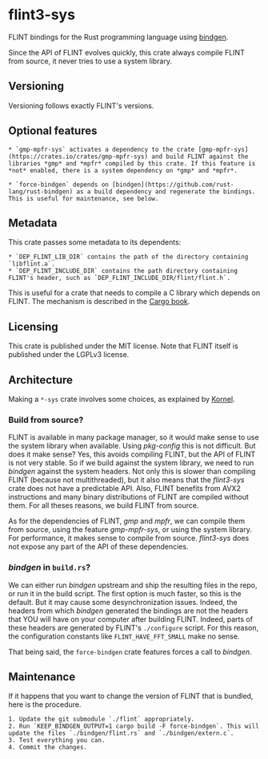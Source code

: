 # flint3-sys

FLINT bindings for the Rust programming language using [bindgen](https://github.com/rust-lang/rust-bindgen).

Since the API of FLINT evolves quickly, this crate always compile FLINT from source, it never tries to use a system library.

## Versioning

Versioning follows exactly FLINT's versions.

## Optional features

    * `gmp-mpfr-sys` activates a dependency to the crate [gmp-mpfr-sys](https://crates.io/crates/gmp-mpfr-sys) and build FLINT against the libraries *gmp* and *mpfr* compiled by this crate. If this feature is *not* enabled, there is a system dependency on *gmp* and *mpfr*.
      
    * `force-bindgen` depends on [bindgen](https://github.com/rust-lang/rust-bindgen) as a build dependency and regenerate the bindings. This is useful for maintenance, see below.

## Metadata

This crate passes some metadata to its dependents:

    * `DEP_FLINT_LIB_DIR` contains the path of the directory containing `libflint.a`. 
    * `DEP_FLINT_INCLUDE_DIR` contains the path directory containing FLINT's header, such as `DEP_FLINT_INCLUDE_DIR/flint/flint.h`.

This is useful for a crate that needs to compile a C library which depends on FLINT. The mechanism is described in the [Cargo book](https://doc.rust-lang.org/cargo/reference/build-scripts.html#the-links-manifest-key).

## Licensing

This crate is published under the MIT license.
Note that FLINT itself is published under the LGPLv3 license.

## Architecture

Making a `*-sys` crate involves some choices, as explained by [Kornel](https://kornel.ski/rust-sys-crate).

### Build from source?

FLINT is available in many package manager, so it would make sense to use the system library when available. Using *pkg-config* this is not difficult.
But does it make sense? Yes, this avoids compiling FLINT, but the API of FLINT is not very stable. So if we build against the system library, we need to run *bindgen* against the system headers. Not only this is slower than compiling FLINT (because not multithreaded), but it also means that the *flint3-sys* crate does not have a predictable API. Also, FLINT benefits from AVX2 instructions and many binary distributions of FLINT are compiled without them.
For all theses reasons, we build FLINT from source.

As for the dependencies of FLINT, *gmp* and *mpfr*, we can compile them from source, using the feature *gmp-mpfr-sys*, or using the system library. For performance, it makes sense to compile from source. *flint3-sys* does not expose any part of the API of these dependencies.

### *bindgen* in `build.rs`?

We can either run *bindgen* upstream and ship the resulting files in the repo, or run it in the build script.
The first option is much faster, so this is the default.
But it may cause some desynchronization issues.
Indeed, the headers from which *bindgen* generated the bindings are not the headers that YOU will have on your computer after building FLINT.
Indeed, parts of these headers are generated by FLINT's `./configure` script.
For this reason, the configuration constants like `FLINT_HAVE_FFT_SMALL` make no sense.

That being said, the `force-bindgen` crate features forces a call to *bindgen*.

## Maintenance

If it happens that you want to change the version of FLINT that is bundled, here is the procedure.

    1. Update the git submodule `./flint` appropriately.
    2. Run `KEEP_BINDGEN_OUTPUT=1 cargo build -F force-bindgen`. This will update the files `./bindgen/flint.rs` and `./bindgen/extern.c`.
    3. Test everything you can.
    4. Commit the changes.
    
    
